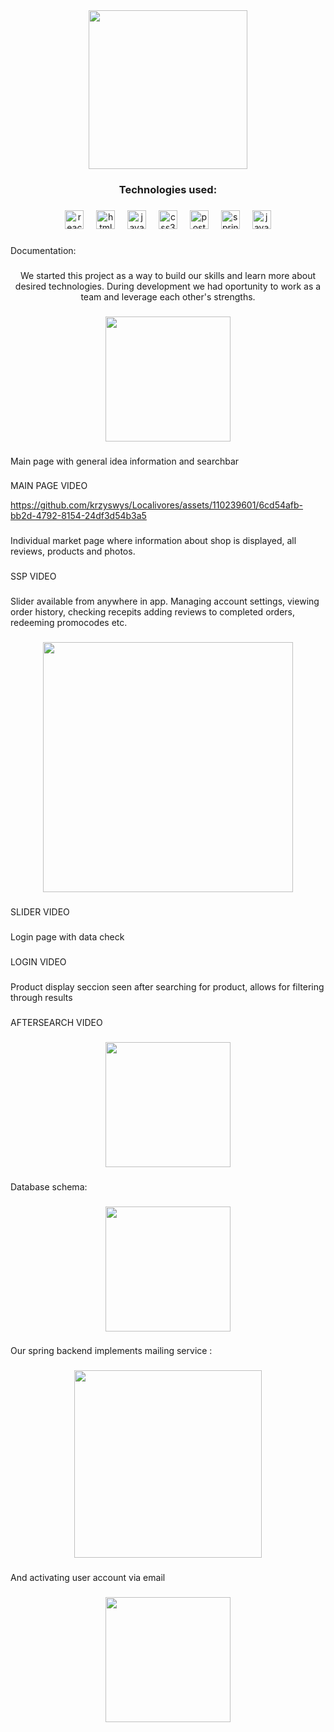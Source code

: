 <div align="center">
  <img height="254" src="https://i.imgur.com/X1s69yF.png"  />
</div>

###

<h3 align="center">Technologies used:</h3>

###

<div align="center">
  <img src="https://cdn.jsdelivr.net/gh/devicons/devicon/icons/react/react-original.svg" height="30" alt="react logo"  />
  <img width="12" />
  <img src="https://cdn.jsdelivr.net/gh/devicons/devicon/icons/html5/html5-original.svg" height="30" alt="html5 logo"  />
  <img width="12" />
  <img src="https://cdn.jsdelivr.net/gh/devicons/devicon/icons/javascript/javascript-original.svg" height="30" alt="javascript logo"  />
  <img width="12" />
  <img src="https://cdn.jsdelivr.net/gh/devicons/devicon/icons/css3/css3-original.svg" height="30" alt="css3 logo"  />
  <img width="12" />
  <img src="https://cdn.jsdelivr.net/gh/devicons/devicon/icons/postgresql/postgresql-original.svg" height="30" alt="postgresql logo"  />
  <img width="12" />
  <img src="https://cdn.jsdelivr.net/gh/devicons/devicon/icons/spring/spring-original.svg" height="30" alt="spring logo"  />
  <img width="12" />
  <img src="https://cdn.jsdelivr.net/gh/devicons/devicon/icons/java/java-original.svg" height="30" alt="java logo"  />
</div>

###

<p align="left">Documentation:</p>

###

<p align="center">We started this project as a way to build our skills and learn more about desired technologies. During development we had oportunity to work as a team and leverage each other's strengths.</p>

###

<div align="center">
  <img height="200" src="https://i.imgur.com/bi0xTih.png"  />
</div>

###

<p align="left">Main page with general idea information and searchbar</p>

###

<p align="left">MAIN PAGE VIDEO</p>

https://github.com/krzyswys/Localivores/assets/110239601/6cd54afb-bb2d-4792-8154-24df3d54b3a5



###

<p align="left">Individual market page where information about shop is displayed, all reviews, products and photos.</p>

###

<p align="left">SSP VIDEO</p>

###

<p align="left">Slider available from anywhere in app. Managing account settings, viewing order history, checking recepits adding reviews to completed orders, redeeming promocodes etc.</p>

###

<div align="center">
  <img height="400" src="https://i.imgur.com/WL6biTY.jpg"  />
</div>

###

<p align="left">SLIDER VIDEO</p>

###

<p align="left">Login page with data check</p>

###

<p align="left">LOGIN VIDEO</p>

###

<p align="left">Product display seccion seen after searching for product, allows for filtering through results</p>

###

<p align="left">AFTERSEARCH VIDEO</p>

###

<div align="center">
  <img height="200" src="https://i.imgur.com/6FfTRrW.png"  />
</div>

###

<p align="left">Database schema:</p>

###

<div align="center">
  <img height="200" src="https://i.imgur.com/Lbs0dag.png"  />
</div>

###

<p align="left">Our spring backend implements mailing service :</p>

###

<div align="center">
  <img height="300" src="https://i.imgur.com/jV2YW7O.png"  />
</div>

###

<p align="left">And activating user account via email</p>

###

<div align="center">
  <img height="200" src="https://i.imgur.com/9yb7KBJ.png"  />
</div>

###
